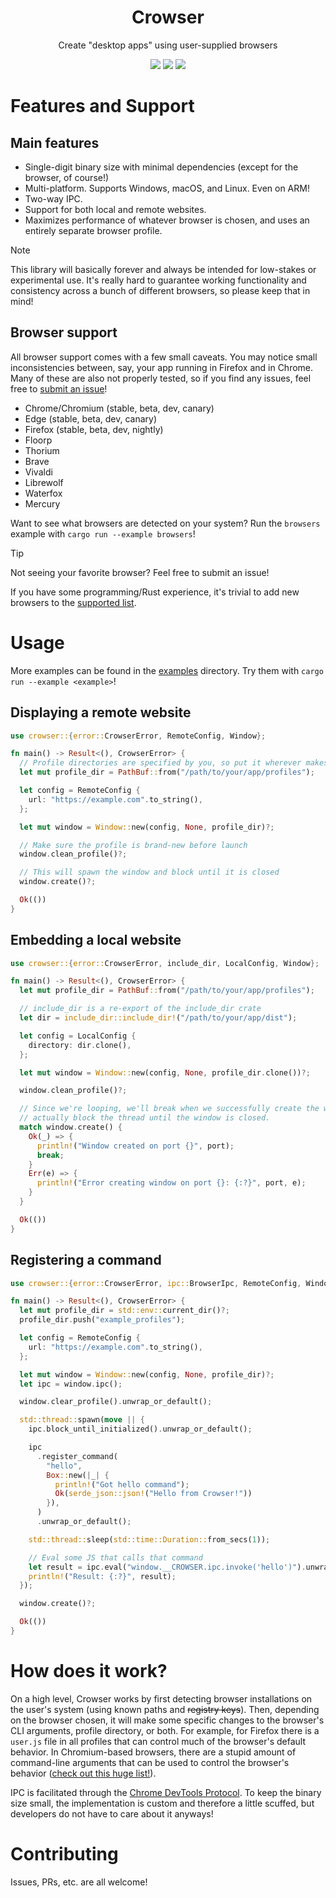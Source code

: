 <div align="center">
  <h1>Crowser</h1>
  <p>Create "desktop apps" using user-supplied browsers</p>
</div>

<div align="center">
  <img src="https://img.shields.io/github/actions/workflow/status/SpikeHD/crowser/check.yml" />
  <img src="https://img.shields.io/github/repo-size/SpikeHD/crowser" />
  <img src="https://img.shields.io/github/commit-activity/m/SpikeHD/crowser" />
</div>

# Features and Support

## Main features

* Single-digit binary size with minimal dependencies (except for the browser, of course!)
* Multi-platform. Supports Windows, macOS, and Linux. Even on ARM!
* Two-way IPC.
* Support for both local and remote websites.
* Maximizes performance of whatever browser is chosen, and uses an entirely separate browser profile.

> [!NOTE]
> This library will basically forever and always be intended for low-stakes or experimental use. It's really hard to guarantee working functionality and consistency across a bunch of different browsers, so please keep that in mind! 

## Browser support

All browser support comes with a few small caveats. You may notice small inconsistencies between, say, your app running in Firefox and in Chrome. Many of these are also not properly tested, so if you find any issues, feel free to [submit an issue](https://github.com/SpikeHD/Crowser/issues/new/choose)!

* Chrome/Chromium (stable, beta, dev, canary)
* Edge (stable, beta, dev, canary)
* Firefox (stable, beta, dev, nightly)
* Floorp
* Thorium
* Brave
* Vivaldi
* Librewolf
* Waterfox
* Mercury

Want to see what browsers are detected on your system? Run the `browsers` example with `cargo run --example browsers`!

> [!TIP]
> Not seeing your favorite browser? Feel free to submit an issue!
>
> If you have some programming/Rust experience, it's trivial to add new browsers to the [supported list](./src/browser/mod.rs).

# Usage

More examples can be found in the [examples](./examples) directory. Try them with `cargo run --example <example>`!

## Displaying a remote website
```rust
use crowser::{error::CrowserError, RemoteConfig, Window};

fn main() -> Result<(), CrowserError> {
  // Profile directories are specified by you, so put it wherever makes sense!
  let mut profile_dir = PathBuf::from("/path/to/your/app/profiles");

  let config = RemoteConfig {
    url: "https://example.com".to_string(),
  };

  let mut window = Window::new(config, None, profile_dir)?;

  // Make sure the profile is brand-new before launch
  window.clean_profile()?;

  // This will spawn the window and block until it is closed
  window.create()?;

  Ok(())
}
```

## Embedding a local website
```rust
use crowser::{error::CrowserError, include_dir, LocalConfig, Window};

fn main() -> Result<(), CrowserError> {
  let mut profile_dir = PathBuf::from("/path/to/your/app/profiles");

  // include_dir is a re-export of the include_dir crate
  let dir = include_dir::include_dir!("/path/to/your/app/dist");

  let config = LocalConfig {
    directory: dir.clone(),
  };

  let mut window = Window::new(config, None, profile_dir.clone())?;

  window.clean_profile()?;

  // Since we're looping, we'll break when we successfully create the window. This will
  // actually block the thread until the window is closed.
  match window.create() {
    Ok(_) => {
      println!("Window created on port {}", port);
      break;
    }
    Err(e) => {
      println!("Error creating window on port {}: {:?}", port, e);
    }
  }

  Ok(())
}
```

## Registering a command
```rust
use crowser::{error::CrowserError, ipc::BrowserIpc, RemoteConfig, Window};

fn main() -> Result<(), CrowserError> {
  let mut profile_dir = std::env::current_dir()?;
  profile_dir.push("example_profiles");

  let config = RemoteConfig {
    url: "https://example.com".to_string(),
  };

  let mut window = Window::new(config, None, profile_dir)?;
  let ipc = window.ipc();

  window.clear_profile().unwrap_or_default();

  std::thread::spawn(move || {
    ipc.block_until_initialized().unwrap_or_default();

    ipc
      .register_command(
        "hello",
        Box::new(|_| {
          println!("Got hello command");
          Ok(serde_json::json!("Hello from Crowser!"))
        }),
      )
      .unwrap_or_default();

    std::thread::sleep(std::time::Duration::from_secs(1));

    // Eval some JS that calls that command
    let result = ipc.eval("window.__CROWSER.ipc.invoke('hello')").unwrap_or_default();
    println!("Result: {:?}", result);
  });

  window.create()?;

  Ok(())
}
```

# How does it work?

On a high level, Crowser works by first detecting browser installations on the user's system (using known paths and ~~registry keys~~). Then, depending on the browser chosen, it will make some specific changes to the browser's CLI arguments,
profile directory, or both. For example, for Firefox there is a `user.js` file in all profiles that can control much of the browser's default behavior. In Chromium-based browsers, there are a stupid amount of command-line arguments that can be
used to control the browser's behavior ([check out this huge list!](https://peter.sh/experiments/chromium-command-line-switches/)).

IPC is facilitated through the [Chrome DevTools Protocol](https://chromedevtools.github.io/devtools-protocol/). To keep the binary size small, the implementation is custom and therefore a little scuffed, but developers do not have to
care about it anyways!

# Contributing

Issues, PRs, etc. are all welcome!